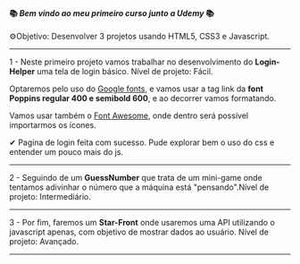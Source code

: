 #### 📚 *Bem vindo ao meu primeiro curso junto a Udemy* 📚



⚙Objetivo: Desenvolver 3 projetos usando HTML5, CSS3 e Javascript.

_______________________________________________________________________________________________________________________________________________________________________________________________________________________________________________________________________________________________________________________________________________________________________________________________________________________________________________



1 - Neste primeiro projeto vamos trabalhar no desenvolvimento do **Login-Helper** uma tela de login básico. Nível de projeto: Fácil.

Optaremos pelo uso do [Google fonts](https://fonts.google.com/), e vamos usar a tag link da **font Poppins regular 400 e semibold 600**, e ao decorrer vamos formatando.

Vamos usar também o [Font Awesome](https://fontawesome.com/), onde dentro será possível importarmos os ícones.



✔  Pagina de login feita com sucesso. Pude explorar bem o uso do css e entender um pouco mais do js.

_________________________________________________________________________________________________________________________________________________________________________________________________________________________________________________________________________________________________________________________________________________________________________________________________________________________________________________

2 - Seguindo de um **GuessNumber** que trata de um mini-game onde tentamos adivinhar o número que a máquina está "pensando".Nível de projeto: Intermediário.



_______________________________________________________________________________________________________________________________________________________________________________________________________________________________________________________________________________________________________________________________________________________________________________________________________________________________________________

3 - Por fim, faremos um **Star-Front** onde usaremos uma API utilizando o javascript apenas, com objetivo de mostrar dados ao usuário. Nível de projeto: Avançado.

_______________________________________________________________________________________________________________________________________________________________________________________________________________________________________________________________________________________________________________________________________________________________________________________________________________________________________________




